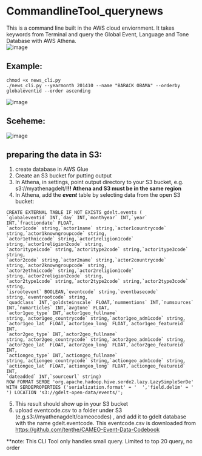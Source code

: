 # CommandlineTool_querynews

This is a command line built in the AWS cloud enviornment. It takes keywords from Terminal and query the Global Event, Language and Tone Database with AWS Athena.<br>
![image](https://user-images.githubusercontent.com/39500675/137047385-9fa6fa59-8b79-4f42-8a3f-921193e51b2e.png)
## Example:
```
chmod +x news_cli.py
./news_cli.py --yearmonth 201410 --name "BARACK OBAMA" --orderby globaleventid --order ascending
```
![image](https://user-images.githubusercontent.com/39500675/137047604-c8344c93-91c6-4a4b-a1f0-a78b9d3776d3.png)

## Sceheme:
![image](https://user-images.githubusercontent.com/39500675/137047902-da75d41e-c4fd-49eb-9fa6-889fe4a81fee.png)


## preparing the data in S3:
1. create database in AWS Glue
2. Create an S3 bucket for putting output
3. In Athena, in settings, point output directory to your S3 bucket, e.g. s3://myathenagdelt/**!!! Athena and S3 must be in the same region**
4. In Athena, add the **_event_** table by selecting data from the open S3 bucket:
  ```
  CREATE EXTERNAL TABLE IF NOT EXISTS gdelt.events (
  `globaleventid` INT,`day` INT,`monthyear` INT,`year` INT,`fractiondate` FLOAT,
  `actor1code` string,`actor1name` string,`actor1countrycode` string,`actor1knowngroupcode` string,
  `actor1ethniccode` string,`actor1religion1code` string,`actor1religion2code` string,
  `actor1type1code` string,`actor1type2code` string,`actor1type3code` string,
  `actor2code` string,`actor2name` string,`actor2countrycode` string,`actor2knowngroupcode` string,
  `actor2ethniccode` string,`actor2religion1code` string,`actor2religion2code` string,
  `actor2type1code` string,`actor2type2code` string,`actor2type3code` string,
  `isrootevent` BOOLEAN,`eventcode` string,`eventbasecode` string,`eventrootcode` string,
  `quadclass` INT,`goldsteinscale` FLOAT,`nummentions` INT,`numsources` INT,`numarticles` INT,`avgtone` FLOAT,
  `actor1geo_type` INT,`actor1geo_fullname` string,`actor1geo_countrycode` string,`actor1geo_adm1code` string,
  `actor1geo_lat` FLOAT,`actor1geo_long` FLOAT,`actor1geo_featureid` INT,
  `actor2geo_type` INT,`actor2geo_fullname` string,`actor2geo_countrycode` string,`actor2geo_adm1code` string,
  `actor2geo_lat` FLOAT,`actor2geo_long` FLOAT,`actor2geo_featureid` INT,
  `actiongeo_type` INT,`actiongeo_fullname` string,`actiongeo_countrycode` string,`actiongeo_adm1code` string,
  `actiongeo_lat` FLOAT,`actiongeo_long` FLOAT,`actiongeo_featureid` INT,
  `dateadded` INT,`sourceurl` string) 
  ROW FORMAT SERDE 'org.apache.hadoop.hive.serde2.lazy.LazySimpleSerDe' 
  WITH SERDEPROPERTIES ('serialization.format' = '	','field.delim' = '	') LOCATION 's3://gdelt-open-data/events/';
  ```
5. This result should show up in your S3 bucket
6. upload eventcode.csv to a folder under S3 (e.g.s3://myathenagdelt/cameocodes)  , and add it to gdelt database with the name gdelt.eventcode.
   This eventcode.csv is downloaded from https://github.com/tenthe/CAMEO-Event-Data-Codebook





**note:
This CLI Tool only handles small query. Limited to top 20 query, no order
